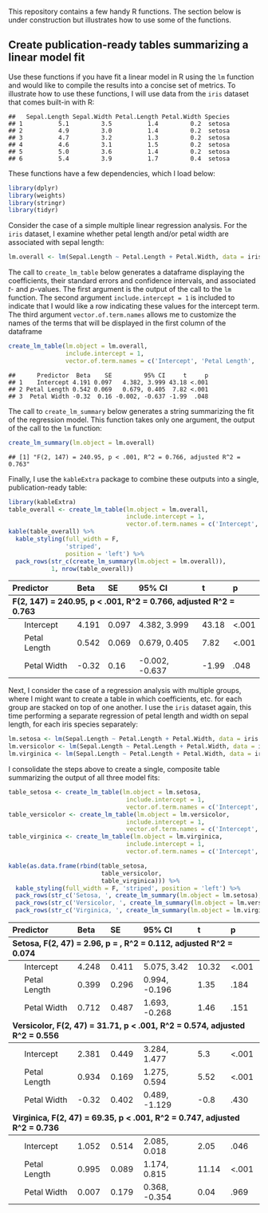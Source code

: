 This repository contains a few handy R functions. The section below is under construction but illustrates how to use some of the functions.

## Create publication-ready tables summarizing a linear model fit

Use these functions if you have fit a linear model in R using the `lm` function and would like to compile the results into a concise set of metrics. To illustrate how to use these functions, I will use data from the `iris` dataset that comes built-in with R:


```
##   Sepal.Length Sepal.Width Petal.Length Petal.Width Species
## 1          5.1         3.5          1.4         0.2  setosa
## 2          4.9         3.0          1.4         0.2  setosa
## 3          4.7         3.2          1.3         0.2  setosa
## 4          4.6         3.1          1.5         0.2  setosa
## 5          5.0         3.6          1.4         0.2  setosa
## 6          5.4         3.9          1.7         0.4  setosa
```

These functions have a few dependencies, which I load below:


```r
library(dplyr)
library(weights)
library(stringr)
library(tidyr)
```

Consider the case of a simple multiple linear regression analysis. For the `iris` dataset, I examine whether petal length and/or petal width are associated with sepal length:


```r
lm.overall <- lm(Sepal.Length ~ Petal.Length + Petal.Width, data = iris)
```

The call to `create_lm_table` below generates a dataframe displaying the coefficients, their standard errors and confidence intervals, and associated *t*- and *p*-values. The first argument is the output of the call to the `lm` function. The second argument `include.intercept = 1` is included to indicate that I would like a row indicating these values for the intercept term. The third argument `vector.of.term.names` allows me to customize the names of the terms that will be displayed in the first column of the dataframe


```r
create_lm_table(lm.object = lm.overall, 
                include.intercept = 1, 
                vector.of.term.names = c('Intercept', 'Petal Length', 'Petal Width'))
```

```
##      Predictor  Beta    SE         95% CI     t     p
## 1    Intercept 4.191 0.097   4.382, 3.999 43.18 <.001
## 2 Petal Length 0.542 0.069   0.679, 0.405  7.82 <.001
## 3  Petal Width -0.32  0.16 -0.002, -0.637 -1.99  .048
```

The call to `create_lm_summary` below generates a string summarizing the fit of the regression model. This function takes only one argument, the output of the call to the `lm` function: 


```r
create_lm_summary(lm.object = lm.overall)
```

```
## [1] "F(2, 147) = 240.95, p < .001, R^2 = 0.766, adjusted R^2 = 0.763"
```

Finally, I use the `kableExtra` package to combine these outputs into a single, publication-ready table:


```r
library(kableExtra)
table_overall <- create_lm_table(lm.object = lm.overall, 
                                 include.intercept = 1, 
                                 vector.of.term.names = c('Intercept', 'Petal Length', 'Petal Width'))
kable(table_overall) %>%
  kable_styling(full_width = F,
                'striped',
                position = 'left') %>%
  pack_rows(str_c(create_lm_summary(lm.object = lm.overall)),
            1, nrow(table_overall))
```

<table class="table table-striped" style="width: auto !important; ">
 <thead>
  <tr>
   <th style="text-align:left;"> Predictor </th>
   <th style="text-align:left;"> Beta </th>
   <th style="text-align:left;"> SE </th>
   <th style="text-align:left;"> 95% CI </th>
   <th style="text-align:left;"> t </th>
   <th style="text-align:left;"> p </th>
  </tr>
 </thead>
<tbody>
  <tr grouplength="3"><td colspan="6" style="border-bottom: 1px solid;"><strong>F(2, 147) = 240.95, p &lt; .001, R^2 = 0.766, adjusted R^2 = 0.763</strong></td></tr>
<tr>
   <td style="text-align:left; padding-left: 2em;" indentlevel="1"> Intercept </td>
   <td style="text-align:left;"> 4.191 </td>
   <td style="text-align:left;"> 0.097 </td>
   <td style="text-align:left;"> 4.382, 3.999 </td>
   <td style="text-align:left;"> 43.18 </td>
   <td style="text-align:left;"> &lt;.001 </td>
  </tr>
  <tr>
   <td style="text-align:left; padding-left: 2em;" indentlevel="1"> Petal Length </td>
   <td style="text-align:left;"> 0.542 </td>
   <td style="text-align:left;"> 0.069 </td>
   <td style="text-align:left;"> 0.679, 0.405 </td>
   <td style="text-align:left;"> 7.82 </td>
   <td style="text-align:left;"> &lt;.001 </td>
  </tr>
  <tr>
   <td style="text-align:left; padding-left: 2em;" indentlevel="1"> Petal Width </td>
   <td style="text-align:left;"> -0.32 </td>
   <td style="text-align:left;"> 0.16 </td>
   <td style="text-align:left;"> -0.002, -0.637 </td>
   <td style="text-align:left;"> -1.99 </td>
   <td style="text-align:left;"> .048 </td>
  </tr>
</tbody>
</table>

Next, I consider the case of a regression analysis with multiple groups, where I might want to create a table in which coefficients, etc. for each group are stacked on top of one another. I use the `iris` dataset again, this time performing a separate regression of petal length and width on sepal length, for each iris species separately:


```r
lm.setosa <- lm(Sepal.Length ~ Petal.Length + Petal.Width, data = iris %>% filter(Species == 'setosa'))
lm.versicolor <- lm(Sepal.Length ~ Petal.Length + Petal.Width, data = iris %>% filter(Species == 'versicolor'))
lm.virginica <- lm(Sepal.Length ~ Petal.Length + Petal.Width, data = iris %>% filter(Species == 'virginica'))
```

I consolidate the steps above to create a single, composite table summarizing the output of all three model fits:


```r
table_setosa <- create_lm_table(lm.object = lm.setosa, 
                                 include.intercept = 1, 
                                 vector.of.term.names = c('Intercept', 'Petal Length', 'Petal Width'))
table_versicolor <- create_lm_table(lm.object = lm.versicolor, 
                                 include.intercept = 1, 
                                 vector.of.term.names = c('Intercept', 'Petal Length', 'Petal Width'))
table_virginica <- create_lm_table(lm.object = lm.virginica, 
                                 include.intercept = 1, 
                                 vector.of.term.names = c('Intercept', 'Petal Length', 'Petal Width'))

kable(as.data.frame(rbind(table_setosa,
                          table_versicolor,
                          table_virginica))) %>%
  kable_styling(full_width = F, 'striped', position = 'left') %>%
  pack_rows(str_c('Setosa, ', create_lm_summary(lm.object = lm.setosa), sep = ''), 1, nrow(table_setosa)) %>%
  pack_rows(str_c('Versicolor, ', create_lm_summary(lm.object = lm.versicolor), sep = ''), nrow(table_setosa)+1, nrow(table_setosa)+nrow(table_versicolor)) %>%
  pack_rows(str_c('Virginica, ', create_lm_summary(lm.object = lm.virginica), sep = ''), nrow(table_setosa)+nrow(table_versicolor)+1, nrow(table_setosa)+nrow(table_versicolor)+nrow(table_virginica))
```

<table class="table table-striped" style="width: auto !important; ">
 <thead>
  <tr>
   <th style="text-align:left;"> Predictor </th>
   <th style="text-align:left;"> Beta </th>
   <th style="text-align:left;"> SE </th>
   <th style="text-align:left;"> 95% CI </th>
   <th style="text-align:left;"> t </th>
   <th style="text-align:left;"> p </th>
  </tr>
 </thead>
<tbody>
  <tr grouplength="3"><td colspan="6" style="border-bottom: 1px solid;"><strong>Setosa, F(2, 47) = 2.96, p = , R^2 = 0.112, adjusted R^2 = 0.074</strong></td></tr>
<tr>
   <td style="text-align:left; padding-left: 2em;" indentlevel="1"> Intercept </td>
   <td style="text-align:left;"> 4.248 </td>
   <td style="text-align:left;"> 0.411 </td>
   <td style="text-align:left;"> 5.075, 3.42 </td>
   <td style="text-align:left;"> 10.32 </td>
   <td style="text-align:left;"> &lt;.001 </td>
  </tr>
  <tr>
   <td style="text-align:left; padding-left: 2em;" indentlevel="1"> Petal Length </td>
   <td style="text-align:left;"> 0.399 </td>
   <td style="text-align:left;"> 0.296 </td>
   <td style="text-align:left;"> 0.994, -0.196 </td>
   <td style="text-align:left;"> 1.35 </td>
   <td style="text-align:left;"> .184 </td>
  </tr>
  <tr>
   <td style="text-align:left; padding-left: 2em;" indentlevel="1"> Petal Width </td>
   <td style="text-align:left;"> 0.712 </td>
   <td style="text-align:left;"> 0.487 </td>
   <td style="text-align:left;"> 1.693, -0.268 </td>
   <td style="text-align:left;"> 1.46 </td>
   <td style="text-align:left;"> .151 </td>
  </tr>
  <tr grouplength="3"><td colspan="6" style="border-bottom: 1px solid;"><strong>Versicolor, F(2, 47) = 31.71, p &lt; .001, R^2 = 0.574, adjusted R^2 = 0.556</strong></td></tr>
<tr>
   <td style="text-align:left; padding-left: 2em;" indentlevel="1"> Intercept </td>
   <td style="text-align:left;"> 2.381 </td>
   <td style="text-align:left;"> 0.449 </td>
   <td style="text-align:left;"> 3.284, 1.477 </td>
   <td style="text-align:left;"> 5.3 </td>
   <td style="text-align:left;"> &lt;.001 </td>
  </tr>
  <tr>
   <td style="text-align:left; padding-left: 2em;" indentlevel="1"> Petal Length </td>
   <td style="text-align:left;"> 0.934 </td>
   <td style="text-align:left;"> 0.169 </td>
   <td style="text-align:left;"> 1.275, 0.594 </td>
   <td style="text-align:left;"> 5.52 </td>
   <td style="text-align:left;"> &lt;.001 </td>
  </tr>
  <tr>
   <td style="text-align:left; padding-left: 2em;" indentlevel="1"> Petal Width </td>
   <td style="text-align:left;"> -0.32 </td>
   <td style="text-align:left;"> 0.402 </td>
   <td style="text-align:left;"> 0.489, -1.129 </td>
   <td style="text-align:left;"> -0.8 </td>
   <td style="text-align:left;"> .430 </td>
  </tr>
  <tr grouplength="3"><td colspan="6" style="border-bottom: 1px solid;"><strong>Virginica, F(2, 47) = 69.35, p &lt; .001, R^2 = 0.747, adjusted R^2 = 0.736</strong></td></tr>
<tr>
   <td style="text-align:left; padding-left: 2em;" indentlevel="1"> Intercept </td>
   <td style="text-align:left;"> 1.052 </td>
   <td style="text-align:left;"> 0.514 </td>
   <td style="text-align:left;"> 2.085, 0.018 </td>
   <td style="text-align:left;"> 2.05 </td>
   <td style="text-align:left;"> .046 </td>
  </tr>
  <tr>
   <td style="text-align:left; padding-left: 2em;" indentlevel="1"> Petal Length </td>
   <td style="text-align:left;"> 0.995 </td>
   <td style="text-align:left;"> 0.089 </td>
   <td style="text-align:left;"> 1.174, 0.815 </td>
   <td style="text-align:left;"> 11.14 </td>
   <td style="text-align:left;"> &lt;.001 </td>
  </tr>
  <tr>
   <td style="text-align:left; padding-left: 2em;" indentlevel="1"> Petal Width </td>
   <td style="text-align:left;"> 0.007 </td>
   <td style="text-align:left;"> 0.179 </td>
   <td style="text-align:left;"> 0.368, -0.354 </td>
   <td style="text-align:left;"> 0.04 </td>
   <td style="text-align:left;"> .969 </td>
  </tr>
</tbody>
</table>
